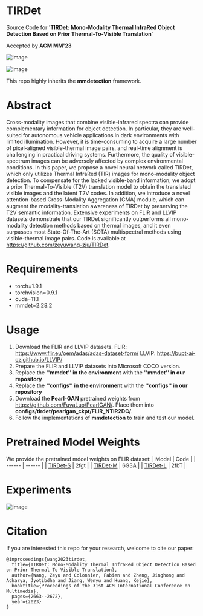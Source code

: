 # TIRDet
Source Code for '**TIRDet: Mono-Modality Thermal InfraRed Object Detection Based on Prior Thermal-To-Visible Translation**' 

Accepted by **ACM MM'23**

![image](https://github.com/zeyuwang-zju/TIRDet/assets/112078495/78f6c706-8b9b-4be2-909b-87b778d7a074)

![image](https://github.com/zeyuwang-zju/TIRDet/assets/112078495/8ff7acff-10ad-4e64-b7d4-303ef13c8aef)


This repo highly inherits the **mmdetection** framework.

# Abstract
Cross-modality images that combine visible-infrared spectra can provide complementary information for object detection. In particular, they are well-suited for autonomous vehicle applications in dark environments with limited illumination. However, it is time-consuming to acquire a large number of pixel-aligned visible-thermal image pairs, and real-time alignment is challenging in practical driving systems. Furthermore, the quality of visible-spectrum images can be adversely affected by complex environmental conditions. In this paper, we propose a novel neural network called TIRDet, which only utilizes Thermal InfraRed (TIR) images for mono-modality object detection. To compensate for the lacked visible-band information, we adopt a prior Thermal-To-Visible (T2V) translation model to obtain the translated visible images and the latent T2V codes. In addition, we introduce a novel attention-based Cross-Modality Aggregation (CMA) module, which can augment the modality-translation awareness of TIRDet by preserving the T2V semantic information. Extensive experiments on FLIR and LLVIP datasets demonstrate that our TIRDet significantly outperforms all mono-modality detection methods based on thermal images, and it even surpasses most State-Of-The-Art (SOTA) multispectral methods using visible-thermal image pairs. Code is available at https://github.com/zeyuwang-zju/TIRDet.

# Requirements
- torch=1.9.1 
- torchvision=0.9.1 
- cuda=11.1
- mmdet=2.28.2

# Usage

1. Download the FLIR and LLVIP datasets.
    FLIR: https://www.flir.eu/oem/adas/adas-dataset-form/
  LLVIP: https://bupt-ai-cz.github.io/LLVIP/
2. Prepare the FLIR and LLVIP datasets into Microsoft COCO version.
3. Replace the **''mmdet'' in the environment** with the **''mmdet'' in our repository**
4. Replace the **''configs'' in the environment** with the **''configs'' in our repository**
5. Download the **Pearl-GAN** pretrained weights from https://github.com/FuyaLuo/PearlGAN/. Place them into **configs/tirdet/pearlgan_ckpt/FLIR_NTIR2DC/**.
6. Follow the implementations of **mmdetection** to train and test our model.

# Pretrained Model Weights
We provide the pretrained mdoel weights on FLIR dataset:
| Model | Code |
| ------ | ------ |
| [TIRDet-S](https://pan.baidu.com/s/1jWAOQuaTo_KI67Cywjj6Yg?pwd=2fgt) | 2fgt |
| [TIRDet-M](https://pan.baidu.com/s/1xr7cKKhvO2RePFtf9SwhQA?pwd=6G3A) | 6G3A |
| [TIRDet-L](https://pan.baidu.com/s/10ORSldZot8_1z2sytE8RLA?pwd=2fbT) | 2fbT |


# Experiments

![image](https://github.com/zeyuwang-zju/TIRDet/assets/112078495/02a03c1b-e473-49e5-97b1-3dd2d312bc8f)

# Citation

If you are interested this repo for your research, welcome to cite our paper:

```
@inproceedings{wang2023tirdet,
  title={TIRDet: Mono-Modality Thermal InfraRed Object Detection Based on Prior Thermal-To-Visible Translation},
  author={Wang, Zeyu and Colonnier, Fabien and Zheng, Jinghong and Acharya, Jyotibdha and Jiang, Wenyu and Huang, Kejie},
  booktitle={Proceedings of the 31st ACM International Conference on Multimedia},
  pages={2663--2672},
  year={2023}
}
```

